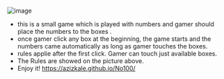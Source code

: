 ![image](https://drive.google.com/uc?export=view&id=1Yv-eVPJcwMVefHGBAHe2GALttzTdKcEU)
- this is a small game which is played with numbers and  gamer should place the numbers to the boxes .
- once gamer click any box at the beginning, the game starts and  the numbers came automatically as long as gamer touches the boxes.
-  rules applie after the first click. Gamer can touch just available boxes.
- The Rules are showed on the picture above.
- Enjoy it!
https://azizkale.github.io/No100/

